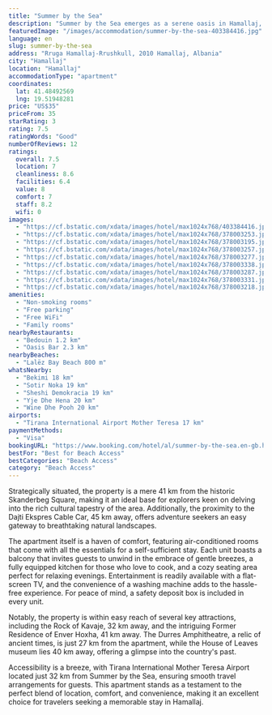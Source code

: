 ```yaml
---
title: "Summer by the Sea"
description: "Summer by the Sea emerges as a serene oasis in Hamallaj, offering guests a unique blend of comfort and convenience with its prime location just a stone's throw away from the pristine Lalëz Bay Beach."
featuredImage: "/images/accommodation/summer-by-the-sea-403384416.jpg"
language: en
slug: summer-by-the-sea
address: "Rruga Hamallaj-Rrushkull, 2010 Hamallaj, Albania"
city: "Hamallaj"
location: "Hamallaj"
accommodationType: "apartment"
coordinates:
  lat: 41.48492569
  lng: 19.51948281
price: "US$35"
priceFrom: 35
starRating: 3
rating: 7.5
ratingWords: "Good"
numberOfReviews: 12
ratings:
  overall: 7.5
  location: 7
  cleanliness: 8.6
  facilities: 6.4
  value: 8
  comfort: 7
  staff: 8.2
  wifi: 0
images:
  - "https://cf.bstatic.com/xdata/images/hotel/max1024x768/403384416.jpg?k=79a6db8637fbd6687ec46a67cdb9a512b2285e764fd6e0adbecdbbc8a1e449eb&o=&hp=1"
  - "https://cf.bstatic.com/xdata/images/hotel/max1024x768/378003253.jpg?k=71c91faefbc1cbcf77099091a140a510844df5f79d68702f22f2381cb6cd2d26&o=&hp=1"
  - "https://cf.bstatic.com/xdata/images/hotel/max1024x768/378003195.jpg?k=d56a6a408a9ef845e719bd041eda6856f5837642dfa10e28c9bde009e3625d11&o=&hp=1"
  - "https://cf.bstatic.com/xdata/images/hotel/max1024x768/378003257.jpg?k=60eeae0e762126d23889e553ea81defe5e637c4fe2db8bb4481d4381fcfef0cd&o=&hp=1"
  - "https://cf.bstatic.com/xdata/images/hotel/max1024x768/378003277.jpg?k=92e0ce8063581f38c653df5677343a09e86e8181634a3fff4938f86648932450&o=&hp=1"
  - "https://cf.bstatic.com/xdata/images/hotel/max1024x768/378003338.jpg?k=07a4b717af8fcc6df8b814cf42307dcb6ac55d1b9229325b306641f3d5d5b3b6&o=&hp=1"
  - "https://cf.bstatic.com/xdata/images/hotel/max1024x768/378003287.jpg?k=d956b8152048a151e79f7f42b5d2b0b294b93c7dc39f1b2125a3ecfdfa96c7d6&o=&hp=1"
  - "https://cf.bstatic.com/xdata/images/hotel/max1024x768/378003331.jpg?k=f4973d4ab68accb60956fcd73561fa519316979d3f4f01f31405d09ac087112c&o=&hp=1"
  - "https://cf.bstatic.com/xdata/images/hotel/max1024x768/378003218.jpg?k=1867d26fb802a78336a1b95a35f6ec816bf6205d019c50959b85bf5c430022e6&o=&hp=1"
amenities:
  - "Non-smoking rooms"
  - "Free parking"
  - "Free WiFi"
  - "Family rooms"
nearbyRestaurants:
  - "Bedouin 1.2 km"
  - "Oasis Bar 2.3 km"
nearbyBeaches:
  - "Lalëz Bay Beach 800 m"
whatsNearby:
  - "Bekimi 18 km"
  - "Sotir Noka 19 km"
  - "Sheshi Demokracia 19 km"
  - "Yje Dhe Hena 20 km"
  - "Wine Dhe Pooh 20 km"
airports:
  - "Tirana International Airport Mother Teresa 17 km"
paymentMethods:
  - "Visa"
bookingURL: "https://www.booking.com/hotel/al/summer-by-the-sea.en-gb.html?aid=8035640"
bestFor: "Best for Beach Access"
bestCategories: "Beach Access"
category: "Beach Access"
---
```


Strategically situated, the property is a mere 41 km from the historic Skanderbeg Square, making it an ideal base for explorers keen on delving into the rich cultural tapestry of the area. Additionally, the proximity to the Dajti Ekspres Cable Car, 45 km away, offers adventure seekers an easy gateway to breathtaking natural landscapes.

The apartment itself is a haven of comfort, featuring air-conditioned rooms that come with all the essentials for a self-sufficient stay. Each unit boasts a balcony that invites guests to unwind in the embrace of gentle breezes, a fully equipped kitchen for those who love to cook, and a cozy seating area perfect for relaxing evenings. Entertainment is readily available with a flat-screen TV, and the convenience of a washing machine adds to the hassle-free experience. For peace of mind, a safety deposit box is included in every unit.

Notably, the property is within easy reach of several key attractions, including the Rock of Kavaje, 32 km away, and the intriguing Former Residence of Enver Hoxha, 41 km away. The Durres Amphitheatre, a relic of ancient times, is just 27 km from the apartment, while the House of Leaves museum lies 40 km away, offering a glimpse into the country's past.

Accessibility is a breeze, with Tirana International Mother Teresa Airport located just 32 km from Summer by the Sea, ensuring smooth travel arrangements for guests. This apartment stands as a testament to the perfect blend of location, comfort, and convenience, making it an excellent choice for travelers seeking a memorable stay in Hamallaj.